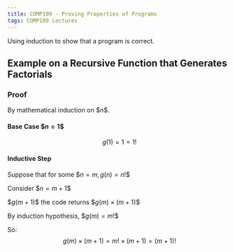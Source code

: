 ```yaml
---
title: COMP109 - Proving Properties of Programs
tags: COMP109 Lectures
---
```

Using induction to show that a program is correct.
## Example on a Recursive Function that Generates Factorials
### Proof
By mathematical induction on \$$n\$$.

#### Base Case \$$n=1\$$
$$g(1)=1=1!$$

#### Inductive Step
Suppose that for some \$$n=m, g(n)=n!\$$

Consider \$$n=m+1\$$

\$$g(m+1)\$$ the code returns \$$g(m)\times(m+1)\$$

By induction hypothesis, \$$g(m)=m!\$$

So: 
$$g(m)\times(m+1)=m!\times(m+1)=(m+1)!$$
